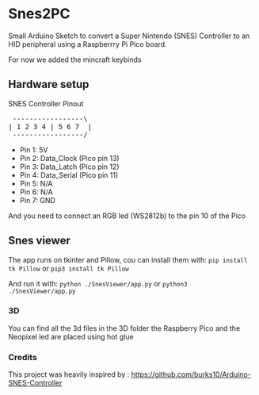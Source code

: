 # Snes2PC
Small Arduino Sketch to convert a Super Nintendo (SNES) Controller to an HID peripheral using a Raspberrry Pi Pico board.

For now we added the mincraft keybinds

## Hardware setup
SNES Controller Pinout
<pre>
 -----------------\
| 1 2 3 4 | 5 6 7  |
 -----------------/</pre>
 <ul>
  <li>Pin 1: 5V</li>
  <li>Pin 2: Data_Clock (Pico pin 13)</li>
  <li>Pin 3: Data_Latch (Pico pin 12)</li>
  <li>Pin 4: Data_Serial (Pico pin 11)</li>
  <li>Pin 5: N/A</li>
  <li>Pin 6: N/A</li>
  <li>Pin 7: GND</li>
 </ul>
 
 And you need to connect an RGB led (WS2812b) to the pin 10 of the Pico

## Snes viewer
The app runs on tkinter and Pillow, cou can install them with:
`pip install tk Pillow` or `pip3 install tk Pillow`

And run it with:
`python ./SnesViewer/app.py` or `python3 ./SnesViewer/app.py`

### 3D
You can find all the 3d files in the 3D folder
the Raspberry Pico and the Neopixel led are placed using hot glue

### Credits
This project was heavily inspired by :
https://github.com/burks10/Arduino-SNES-Controller
